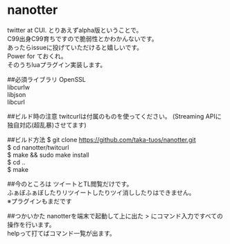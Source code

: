# nanotter
twitter at CUI.
とりあえずalpha版ということで。  
C99出身C99育ちですので脆弱性とかわかんないです。  
あったらissueに投げていただけると嬉しいです。  
Power for ておくれ。  
そのうちluaプラグイン実装します。  

##必須ライブラリ
OpenSSL  
libcurlw  
libjson  
libcurl  

##ビルド時の注意
twitcurlは付属のものを使ってください。
(Streaming APIに独自対応(超乱暴)させてます)

##ビルド方法
$ git clone https://github.com/taka-tuos/nanotter.git  
$ cd nanotter/twitcurl  
$ make && sudo make install  
$ cd ..  
$ make  


##今のところは
ツイートとTL閲覧だけです。  
ふぁぼふぁぼしたりリツイートしたりツイ消ししたりはできません。  
※プラグインもまだです  

##つかいかた
nanotterを端末で起動して上に出た > にコマンド入力ですべての操作を行います。  
helpって打てばコマンド一覧が出ます。  
